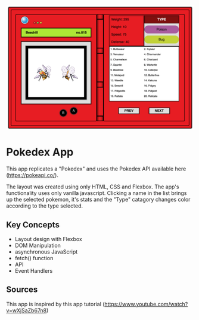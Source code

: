 ![alt text](https://github.com/jlapegna/js-pokedex-api/blob/master/img/pokedexpreview.png?raw=true)

# Pokedex App

This app replicates a "Pokedex" and uses the Pokedex API available here (https://pokeapi.co/).

The layout was created using only HTML, CSS and Flexbox. The app's functionality uses only vanilla javascript. Clicking a name in the list brings up the selected pokemon, it's stats and the "Type" catagory changes color according to the type selected.


## Key Concepts

* Layout design with Flexbox
* DOM Manipulation
* asynchronous JavaScript
* fetch() function
* API
* Event Handlers


## Sources
This app is inspired by this app tutorial (https://www.youtube.com/watch?v=wXjSaZb67n8)
